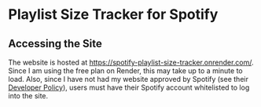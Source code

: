 # Playlist Size Tracker for Spotify

## Accessing the Site
The website is hosted at https://spotify-playlist-size-tracker.onrender.com/.
Since I am using the free plan on Render, this may take up to a minute to load.
Also, since I have not had my website approved by Spotify (see their [Developer Policy](https://developer.spotify.com/policy)), users must have their Spotify account whitelisted to log into the site.
